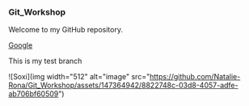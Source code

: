 ### Git_Workshop
Welcome to my GitHub repository.

[Google](https://google.com)

This is my test branch

![Soxi](img width="512" alt="image" src="https://github.com/Natalie-Rona/Git_Workshop/assets/147364942/8822748c-03d8-4057-adfe-ab706bf60509")
